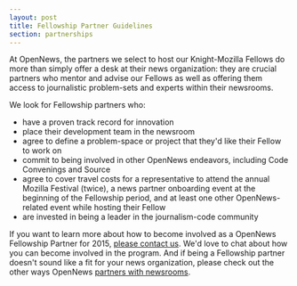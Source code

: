 ```yaml
---
layout: post
title: Fellowship Partner Guidelines
section: partnerships
---
```


<p class="bodybig">At OpenNews, the partners we select to host our Knight-Mozilla Fellows do more than simply offer a desk at their news organization: they are crucial partners who mentor and advise our Fellows as well as offering them access to journalistic problem-sets and experts within their newsrooms.</p>

We look for Fellowship partners who:

* have a proven track record for innovation
* place their development team in the newsroom
* agree to define a problem-space or project that they'd like their Fellow to work on
* commit to being involved in other OpenNews endeavors, including Code Convenings and Source
* agree to cover travel costs for a representative to attend the annual Mozilla Festival (twice), a news partner onboarding event at the beginning of the Fellowship period, and at least one other OpenNews-related event while hosting their Fellow
* are invested in being a leader in the journalism-code community

If you want to learn more about how to become involved as a OpenNews Fellowship Partner for 2015, [please contact us](mailto:opennews@mozillafoundation.org?Subject=fellowship%20partner). We'd love to chat about how you can become involved in the program. And if being a Fellowship partner doesn't sound like a fit for your news organization, please check out the other ways OpenNews [partners with newsrooms](/newspartners.html).
